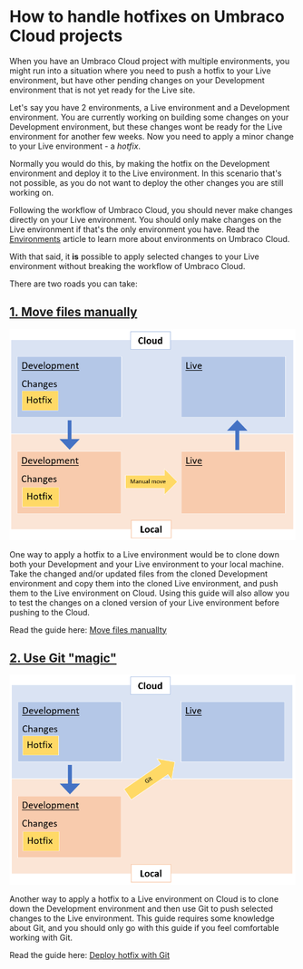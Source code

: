 # How to handle hotfixes on Umbraco Cloud projects

When you have an Umbraco Cloud project with multiple environments, you might run into a situation where you need to push a hotfix to your Live environment, but have other pending changes on your Development environment that is not yet ready for the Live site.

Let's say you have 2 environments, a Live environment and a Development environment. You are currently working on building some changes on your Development environment, but these changes wont be ready for the Live environment for another few weeks. Now you need to apply a minor change to your Live environment - a *hotfix*. 

Normally you would do this, by making the hotfix on the Development environment and deploy it to the Live environment. In this scenario that's not possible, as you do not want to deploy the other changes you are still working on.

Following the workflow of Umbraco Cloud, you should never make changes directly on your Live environment. You should only make changes on the Live environment if that's the only environment you have. Read the [Environments](../../Getting-Started/Project-overview/) article to learn more about environments on Umbraco Cloud.

With that said, it **is** possible to apply selected changes to your Live environment without breaking the workflow of Umbraco Cloud. 

There are two roads you can take:

## [1. Move files manually](Move-files-manually/)

![Manual move](images/manual-move-illustration.png)

One way to apply a hotfix to a Live environment would be to clone down both your Development and your Live environment to your local machine. Take the changed and/or updated files from the cloned Development environment and copy them into the cloned Live environment, and push them to the Live environment on Cloud. Using this guide will also allow you to test the changes on a cloned version of your Live environment before pushing to the Cloud.

Read the guide here: [Move files manuallty](Move-files-manually/)

## [2. Use Git "magic"](Using-Git/)

![Use Git](images/git-illustration.png)

Another way to apply a hotfix to a Live environment on Cloud is to clone down the Development environment and then use Git to push selected changes to the Live environment. This guide requires some knowledge about Git, and you should only go with this guide if you feel comfortable working with Git.

Read the guide here: [Deploy hotfix with Git](Using-Git/)

